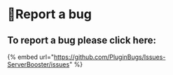# 🐞Report a bug

## To report a bug please click here:

{% embed url="https://github.com/PluginBugs/Issues-ServerBooster/issues" %}



